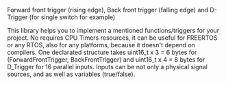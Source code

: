 Forward front trigger (rising edge), Back front trigger (falling edge) and D-Trigger (for single switch for example)

This library helps you to implement a mentioned functions/triggers for your project. No requires CPU Timers resources, it can be useful for FREERTOS or any RTOS, also for 
any platforms, because it doesn't depend on compilers.
One declarated structure takes uint16_t x 3 = 6 bytes for (ForwardFrontTrigger, BackFrontTrigger) and uint16_t x 4 = 8 bytes for D_Trigger for 16 parallel inputs.
Inputs can be not only a physical signal sources, and as well as variables (true/false).
